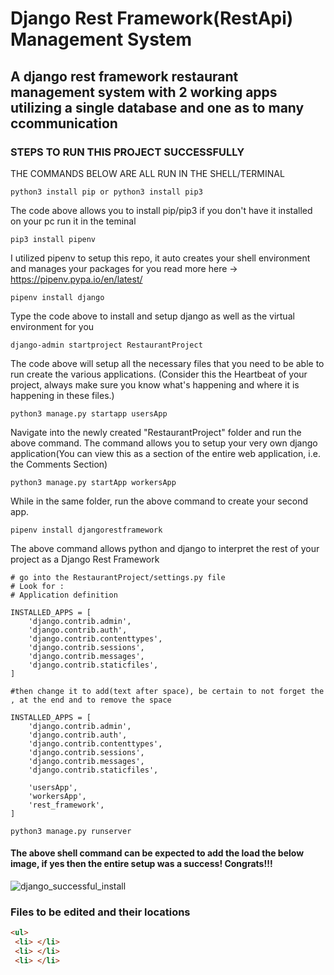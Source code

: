 # Django Rest Framework(RestApi) Management System
## A django rest framework restaurant management system with 2 working apps utilizing a single database and one as to many ccommunication

### STEPS TO RUN THIS PROJECT SUCCESSFULLY
THE COMMANDS BELOW ARE ALL RUN IN THE SHELL/TERMINAL
```shell
python3 install pip or python3 install pip3 
```
The code above allows you to install pip/pip3 if you don't have it installed on your pc run it in the teminal

```shell
pip3 install pipenv 
```
I utilized pipenv to setup this repo, it auto creates your shell environment and manages your packages for you read more
 here -> https://pipenv.pypa.io/en/latest/

```shell
pipenv install django
```
Type the code above to install and setup django as well as the virtual environment for you

```shell 
django-admin startproject RestaurantProject
```
The code above will setup all the necessary files that you need to be able to run create the various applications. (Consider this the Heartbeat of your project, always make sure you know what's happening and where it is happening in these files.)

```python3
python3 manage.py startapp usersApp
```
Navigate into the newly created "RestaurantProject" folder and run the above command.
The command allows you to setup your very own django application(You can view this as a section of the entire web application, i.e. the Comments Section)

```python3
python3 manage.py startApp workersApp
```
While in the same folder, run the above command to create your second app.

```shell
pipenv install djangorestframework
```
The above command allows python and django to interpret the rest of your project as a Django Rest Framework
```python3
# go into the RestaurantProject/settings.py file 
# Look for :
# Application definition

INSTALLED_APPS = [
    'django.contrib.admin',
    'django.contrib.auth',
    'django.contrib.contenttypes',
    'django.contrib.sessions',
    'django.contrib.messages',
    'django.contrib.staticfiles',
]

#then change it to add(text after space), be certain to not forget the , at the end and to remove the space

INSTALLED_APPS = [
    'django.contrib.admin',
    'django.contrib.auth',
    'django.contrib.contenttypes',
    'django.contrib.sessions',
    'django.contrib.messages',
    'django.contrib.staticfiles',
    
    'usersApp',
    'workersApp',
    'rest_framework',
]

```

```shell
python3 manage.py runserver
```
#### The above shell command can be expected to add the load the below image, if yes then the entire setup was a success! Congrats!!!

![django_successful_install](https://user-images.githubusercontent.com/46927702/210017141-7324a12d-3cd8-455a-9df2-48e6eda83f01.png)


### Files to be edited and their locations
```html
<ul> 
 <li> </li>
 <li> </li>
 <li> </li>

```









